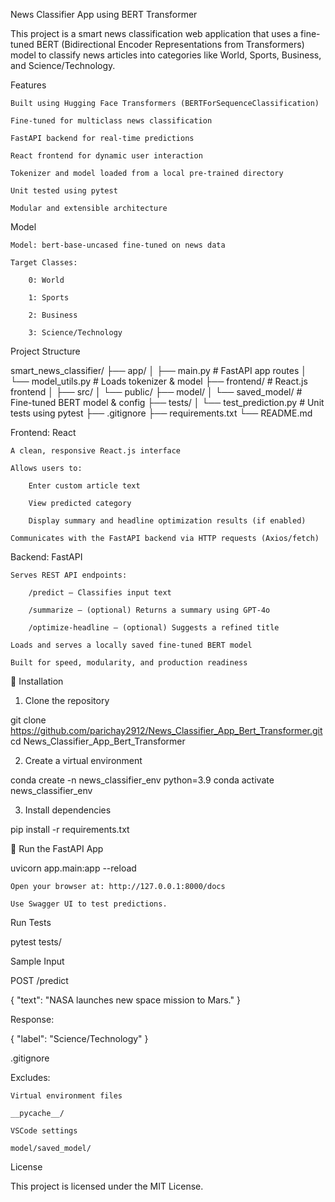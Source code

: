  News Classifier App using BERT Transformer

This project is a smart news classification web application that uses a fine-tuned BERT (Bidirectional Encoder Representations from Transformers) model to classify news articles into categories like World, Sports, Business, and Science/Technology.
  
 Features

    Built using Hugging Face Transformers (BERTForSequenceClassification)

    Fine-tuned for multiclass news classification

    FastAPI backend for real-time predictions

    React frontend for dynamic user interaction

    Tokenizer and model loaded from a local pre-trained directory

    Unit tested using pytest

    Modular and extensible architecture

   Model

    Model: bert-base-uncased fine-tuned on news data

    Target Classes:

        0: World

        1: Sports

        2: Business

        3: Science/Technology

 Project Structure

smart_news_classifier/
├── app/
│   ├── main.py               # FastAPI app routes
│   └── model_utils.py        # Loads tokenizer & model
├── frontend/                 # React.js frontend
│   ├── src/
│   └── public/
├── model/
│   └── saved_model/          # Fine-tuned BERT model & config
├── tests/
│   └── test_prediction.py    # Unit tests using pytest
├── .gitignore
├── requirements.txt
└── README.md

 Frontend: React

    A clean, responsive React.js interface

    Allows users to:

        Enter custom article text

        View predicted category

        Display summary and headline optimization results (if enabled)

    Communicates with the FastAPI backend via HTTP requests (Axios/fetch)

 Backend: FastAPI

    Serves REST API endpoints:

        /predict – Classifies input text

        /summarize – (optional) Returns a summary using GPT-4o

        /optimize-headline – (optional) Suggests a refined title

    Loads and serves a locally saved fine-tuned BERT model

    Built for speed, modularity, and production readiness

🔧 Installation
1. Clone the repository

git clone https://github.com/parichay2912/News_Classifier_App_Bert_Transformer.git
cd News_Classifier_App_Bert_Transformer

2. Create a virtual environment

conda create -n news_classifier_env python=3.9
conda activate news_classifier_env

3. Install dependencies

pip install -r requirements.txt

🚦 Run the FastAPI App

uvicorn app.main:app --reload

    Open your browser at: http://127.0.0.1:8000/docs

    Use Swagger UI to test predictions.

Run Tests

pytest tests/

Sample Input

POST /predict

{
  "text": "NASA launches new space mission to Mars."
}

Response:

{
  "label": "Science/Technology"
}

 .gitignore

Excludes:

    Virtual environment files

    __pycache__/

    VSCode settings

    model/saved_model/

 License

This project is licensed under the MIT License.